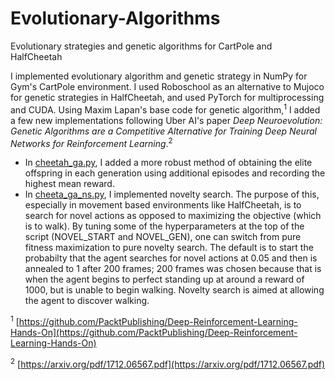 # Evolutionary-Algorithms
Evolutionary strategies and genetic algorithms for CartPole and HalfCheetah

I implemented evolutionary algorithm and genetic strategy in NumPy for Gym's CartPole environment.  I used Roboschool as an alternative to Mujoco for genetic strategies in HalfCheetah, and used PyTorch for multiprocessing and CUDA.
Using Maxim Lapan's base code for genetic algorithm,<sup>1</sup> I added a few new implementations following Uber AI's paper *Deep Neuroevolution: Genetic Algorithms are a Competitive Alternative for Training Deep Neural Networks for Reinforcement Learning*.<sup>2</sup> 

* In [cheetah_ga.py](https://github.com/rhshi/Evolutionary-Algorithms/blob/master/cheetah_ga.py), I added a more robust method of obtaining the elite offspring in each generation using additional episodes and recording the highest mean reward.
* In [cheeta_ga_ns.py](https://github.com/rhshi/Evolutionary-Algorithms/blob/master/cheetah_ga_ns.py), I implemented novelty search.  The purpose of this, especially in movement based environments like HalfCheetah, is to search for novel actions as opposed to maximizing the objective (which is to walk).  By tuning some of the hyperparameters at the top of the script (NOVEL_START and NOVEL_GEN), one can switch from pure fitness maximization to pure novelty search.  The default is to start the probabilty that the agent searches for novel actions at 0.05 and then is annealed to 1 after 200 frames; 200 frames was chosen because that is when the agent begins to perfect standing up at around a reward of 1000, but is unable to begin walking.  Novelty search is aimed at allowing the agent to discover walking.

<sup>1</sup> [https://github.com/PacktPublishing/Deep-Reinforcement-Learning-Hands-On](https://github.com/PacktPublishing/Deep-Reinforcement-Learning-Hands-On)

<sup>2</sup> [https://arxiv.org/pdf/1712.06567.pdf](https://arxiv.org/pdf/1712.06567.pdf)
